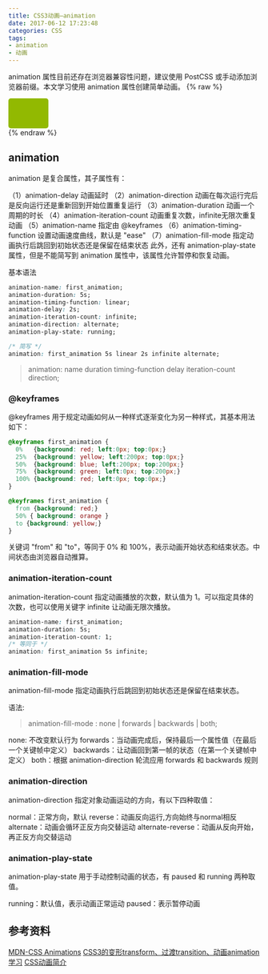 ```yaml
---
title: CSS3动画—animation
date: 2017-06-12 17:23:48
categories: CSS
tags:
- animation
- 动画
---
```

animation 属性目前还存在浏览器兼容性问题，建议使用 PostCSS 或手动添加浏览器前缀。本文学习使用 animation 属性创建简单动画。
{% raw %}
<!DOCTYPE html>
<html lang="en">
<head>
  <style>
  .anima_div {
    width: 60px;
    height: 40px;
    background: #92B901;
    position: relative;
    padding: 20px 10px 0px 10px;
    animation: animated_div 5s infinite;
    border-radius: 5px;
  }

  @keyframes animated_div {
    0%  {transform: rotate(0deg);left:0px;}
    25%  {transform: rotate(20deg);left:0px;}
    50%  {transform: rotate(0deg);left:500px;}
    55%  {transform: rotate(0deg);left:500px;}
    70%  {transform: rotate(0deg);left:500px;background:#1ec7e6;}
    100%  {transform: rotate(-360deg);left:0px;}
  }
  </style>
</head>
<body>
  <div class="anima_div"></div>
</body>
</html>
{% endraw %}

<!--more-->

## animation

animation 是复合属性，其子属性有：

（1）animation-delay 动画延时
（2）animation-direction 动画在每次运行完后是反向运行还是重新回到开始位置重复运行
（3）animation-duration 动画一个周期的时长
（4）animation-iteration-count 动画重复次数，infinite无限次重复动画
（5）animation-name 指定由 @keyframes
（6）animation-timing-function 设置动画速度曲线，默认是 "ease"
（7）animation-fill-mode 指定动画执行后跳回到初始状态还是保留在结束状态
此外，还有 animation-play-state 属性，但是不能简写到 animation 属性中，该属性允许暂停和恢复动画。

基本语法

```css
animation-name: first_animation;
animation-duration: 5s;
animation-timing-function: linear;
animation-delay: 2s;
animation-iteration-count: infinite;
animation-direction: alternate;
animation-play-state: running;

/* 简写 */
animation: first_animation 5s linear 2s infinite alternate;
```
> animation: name duration timing-function delay iteration-count direction;

### @keyframes

@keyframes 用于规定动画如何从一种样式逐渐变化为另一种样式，其基本用法如下：

```css
@keyframes first_animation {
  0%   {background: red; left:0px; top:0px;}
  25%  {background: yellow; left:200px; top:0px;}
  50%  {background: blue; left:200px; top:200px;}
  75%  {background: green; left:0px; top:200px;}
  100% {background: red; left:0px; top:0px;}
}

@keyframes first_animation {
  from {background: red;}
  50% { background: orange }
  to {background: yellow;}
}
```
关键词 "from" 和 "to"，等同于 0% 和 100%，表示动画开始状态和结束状态。中间状态由浏览器自动推算。

### animation-iteration-count

animation-iteration-count 指定动画播放的次数，默认值为 1。可以指定具体的次数，也可以使用关键字 infinite 让动画无限次播放。

```css
animation-name: first_animation;
animation-duration: 5s;
animation-iteration-count: 1;
/* 等同于 */
animation: first_animation 5s infinite;
```

### animation-fill-mode

animation-fill-mode 指定动画执行后跳回到初始状态还是保留在结束状态。

语法: 

> animation-fill-mode : none | forwards | backwards | both;

none: 不改变默认行为
forwards：当动画完成后，保持最后一个属性值（在最后一个关键帧中定义）
backwards：让动画回到第一帧的状态（在第一个关键帧中定义）
both：根据 animation-direction 轮流应用 forwards 和 backwards 规则

<script async src="//jsfiddle.net/Leo555/3nrjmak2/1/embed/result,html,css/"></script>


### animation-direction

animation-direction 指定对象动画运动的方向，有以下四种取值：

normal：正常方向，默认
reverse：动画反向运行,方向始终与normal相反
alternate：动画会循环正反方向交替运动
alternate-reverse：动画从反向开始，再正反方向交替运动

### animation-play-state

animation-play-state 用于手动控制动画的状态，有 paused 和 running 两种取值。

running：默认值，表示动画正常运动
paused：表示暂停动画

<script async src="//jsfiddle.net/Leo555/0yzvd9nL/2/embed/result,css/"></script>

## 参考资料

[MDN-CSS Animations](https://developer.mozilla.org/zh-CN/docs/Web/CSS/CSS_Animations)
[CSS3的变形transform、过渡transition、动画animation学习](http://www.cnblogs.com/imwtr/p/5885885.html)
[CSS动画简介](http://www.ruanyifeng.com/blog/2014/02/css_transition_and_animation.html)